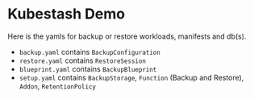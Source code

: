 # Kubestash Demo
Here is the yamls for backup or restore workloads, manifests and db(s). 
- `backup.yaml` contains `BackupConfiguration`
- `restore.yaml` contains `RestoreSession`
- `blueprint.yaml` contains `BackupBlueprint`
- `setup.yaml` contains `BackupStorage`, `Function` (Backup and Restore), `Addon`, `RetentionPolicy`